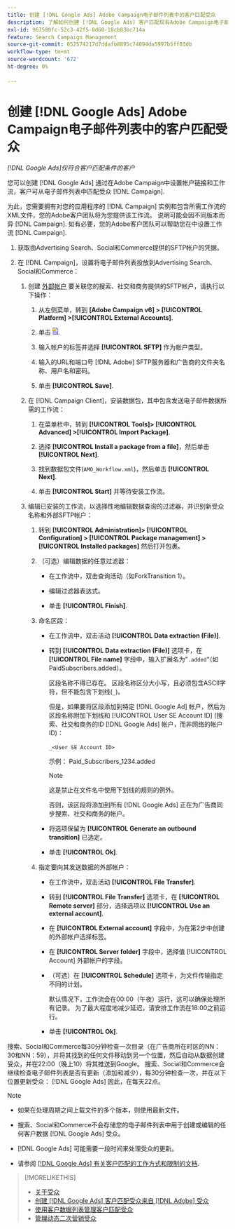 ```yaml
---
title: 创建 [!DNL Google Ads] Adobe Campaign电子邮件列表中的客户匹配受众
description: 了解如何创建 [!DNL Google Ads] 客户匹配现有Adobe Campaign电子邮件列表中的受众。
exl-id: 967580fc-52c3-42f5-8d60-18cb83bc714a
feature: Search Campaign Management
source-git-commit: 052574217d7ddafb8895c74094da5997b5ff83db
workflow-type: tm+mt
source-wordcount: '672'
ht-degree: 0%

---
```


# 创建 [!DNL Google Ads] Adobe Campaign电子邮件列表中的客户匹配受众

*[!DNL Google Ads]仅符合客户匹配条件的客户*

您可以创建 [!DNL Google Ads] 通过在Adobe Campaign中设置帐户链接和工作流，客户可从电子邮件列表中匹配受众 [!DNL Campaign].

为此，您需要拥有对您的应用程序的 [!DNL Campaign] 实例和包含所需工作流的XML文件，您的Adobe客户团队将为您提供该工作流。 说明可能会因不同版本而异 [!DNL Campaign]. 如有必要，您的Adobe客户团队可以帮助您在中设置工作流 [!DNL Campaign].

1. 获取由Advertising Search、Social和Commerce提供的SFTP帐户的凭据。

1. 在 [!DNL Campaign]，设置将电子邮件列表投放到Advertising Search、Social和Commerce：

   1. 创建 [外部帐户](https://experienceleague.adobe.com/docs/campaign-standard/using/administrating/application-settings/external-accounts.html) 要关联您的搜索、社交和商务提供的SFTP帐户，请执行以下操作：

      1. 从左侧菜单，转到 **\[Adobe Campaign v6\] > [!UICONTROL Platform] >[!UICONTROL External Accounts]**.

      1. 单击 ![创建帐户](/help/search-social-commerce/assets/campaign-create-account.png "创建帐户").

      1. 输入帐户的标签并选择 **[!UICONTROL SFTP]** 作为帐户类型。

      1. 输入的URL和端口号 [!DNL Adobe] SFTP服务器和广告商的文件夹名称、用户名和密码。

      1. 单击 **[!UICONTROL Save]**.

   1. 在 [!DNL Campaign Client]，安装数据包，其中包含发送电子邮件数据所需的工作流：

      1. 在菜单栏中，转到 **[!UICONTROL Tools]> [!UICONTROL Advanced] >[!UICONTROL Import Package]**.

      1. 选择 **[!UICONTROL Install a package from a file]**，然后单击 **[!UICONTROL Next]**.

      1. 找到数据包文件(`AMO_Workflow.xml`)，然后单击 **[!UICONTROL Next]**.

      1. 单击 **[!UICONTROL Start]** 并等待安装工作流。

   1. 编辑已安装的工作流，以选择性地编辑数据查询的过滤器，并识别新受众名称和外部SFTP帐户：

      1. 转到 **[!UICONTROL Administration]> [!UICONTROL Configuration] > [!UICONTROL Package management] >[!UICONTROL Installed packages]** 然后打开包裹。

      1. （可选）编辑数据的任意过滤器：

         * 在工作流中，双击查询活动（如ForkTransition 1）。

         * 编辑过滤器表达式。

         * 单击 **[!UICONTROL Finish]**.

      1. 命名区段：

         * 在工作流中，双击活动 **[!UICONTROL Data extraction (File)]**.

         * 转到 **[!UICONTROL Data extraction (File)]** 选项卡，在 **[!UICONTROL File name]** 字段中，输入扩展名为&quot;`.added`“（如PaidSubscribers.added）。

           区段名称不得已存在。 区段名称区分大小写，且必须包含ASCII字符，但不能包含下划线(`_`)。

           但是，如果要将区段添加到特定 [!DNL Google Ad] 帐户，然后为区段名称附加下划线和 [!UICONTROL User SE Account ID] (搜索、社交和商务的ID [!DNL Google Ads] 帐户，而非网络的帐户ID)：

           `_<User SE Account ID>`

           示例： Paid_Subscribers_1234.added

           >[!NOTE]
           >
           >这是禁止在文件名中使用下划线的规则的例外。

           否则，该区段将添加到所有 [!DNL Google Ads] 正在为广告商同步搜索、社交和商务的帐户。

         * 将选项保留为 **[!UICONTROL Generate an outbound transition]** 已选定。

         * 单击 **[!UICONTROL Ok]**.

      1. 指定要向其发送数据的外部帐户：

         * 在工作流中，双击活动 **[!UICONTROL File Transfer]**.

         * 转到 **[!UICONTROL File Transfer]** 选项卡，在 **[!UICONTROL Remote server]** 部分，选择选项以 **[!UICONTROL Use an external account]**.

         * 在 **[!UICONTROL External account]** 字段中，为在第2步中创建的外部帐户选择标签。

         * 在 **[!UICONTROL Server folder]** 字段中，选择值 [!UICONTROL Account] 外部帐户的字段。

         * （可选）在 **[!UICONTROL Schedule]** 选项卡，为文件传输指定不同的计划。

           默认情况下，工作流会在00:00（午夜）运行，这可以确保处理所有记录。 为了最大程度地减少延迟，请安排工作流在18:00之前运行。

         * 单击 **[!UICONTROL Ok]**.

搜索、Social和Commerce每30分钟检查一次目录（在广告商所在时区的NN：30和NN：59），并将其找到的任何文件移动到另一个位置，然后自动从数据创建受众，并在22:00（晚上10）将其推送到Google。 搜索、Social和Commerce会继续检查电子邮件列表是否有更新（添加和减少），每30分钟检查一次，并在以下位置更新受众： [!DNL Google Ads] 因此，在每天22点。

>[!NOTE]
>
>* 如果在处理周期之间上载文件的多个版本，则使用最新文件。
>
>* 搜索、Social和Commerce不会存储您的电子邮件列表中用于创建或编辑的任何客户数据 [!DNL Google Ads] 受众。
>
>* [!DNL Google Ads] 可能需要一段时间来处理受众的更新。
>
>* 请参阅 [[!DNL Google Ads] 有关客户匹配的工作方式和限制的文档](https://support.google.com/displayvideo/answer/9539301).

>[!MORELIKETHIS]
>
>* [关于受众](audience-about.md)
>* [创建 [!DNL Google Ads] 客户匹配受众来自 [!DNL Adobe] 受众](google-audience-from-adobe-audience.md)
>* [使用客户数据列表管理客户匹配受众](audience-from-customer-data-list.md)
>* [管理动态二次营销受众](audience-dynamic-remarketing-manage.md)
